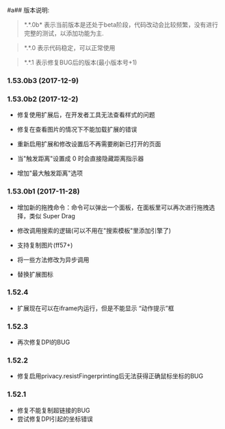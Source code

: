 #a## 版本说明:
  > \*.\*.0b\* 表示当前版本是还处于beta阶段，代码改动会比较频繁，没有进行完整的测试，以添加功能为主.

  > \*.\*.0 表示代码稳定，可以正常使用

  > \*.\*.1 表示修复BUG后的版本(最小版本号+1)

### 1.53.0b3 (2017-12-9)

### 1.53.0b2 (2017-12-2)
* 修复使用扩展后，在开发者工具无法查看样式的问题

* 修复在查看图片的情况下不能加载扩展的错误

* 重新启用扩展和修改设置后不再需要刷新已打开的页面

* 当"触发距离"设置成 0 时会直接隐藏距离指示器

* 增加"最大触发距离"选项

### 1.53.0b1 (2017-11-28)
* 增加新的拖拽命令：命令可以弹出一个面板，在面板里可以再次进行拖拽选择，类似 Super Drag

* 修改调用搜索的逻辑(可以不用在"搜索模板"里添加引擎了)

* 支持复制图片(ff57+)

* 将一些方法修改为异步调用

* 替换扩展图标

### 1.52.4

* 扩展现在可以在iframe内运行，但是不能显示 “动作提示”框

### 1.52.3

* 再次修复DPI的BUG

### 1.52.2

* 修复启用privacy.resistFingerprinting后无法获得正确鼠标坐标的BUG

### 1.52.1

* 修复不能复制超链接的BUG
* 尝试修复DPI引起的坐标错误

